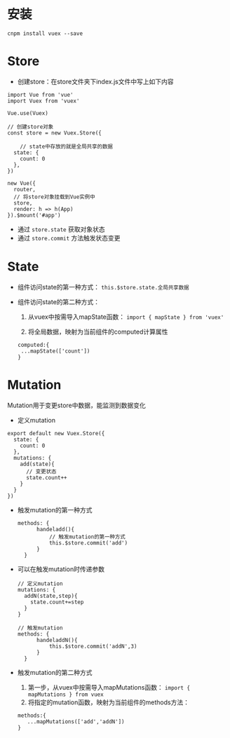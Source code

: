 # 安装
`cnpm install vuex --save`
# Store
- 创建store：在store文件夹下index.js文件中写上如下内容

```
import Vue from 'vue'
import Vuex from 'vuex'

Vue.use(Vuex)

// 创建store对象
const store = new Vuex.Store({
   
    // state中存放的就是全局共享的数据
  state: {
    count: 0
  },
})
```

```
new Vue({
  router,
  // 将store对象挂载到Vue实例中
  store,
  render: h => h(App)
}).$mount('#app')
```
- 通过 `store.state` 获取对象状态
- 通过 `store.commit` 方法触发状态变更

# State
- 组件访问state的第一种方式：
`this.$store.state.全局共享数据`
- 组件访问state的第二种方式：
  
  1. 从vuex中按需导入mapState函数：
   `import { mapState } from 'vuex'`

  2. 将全局数据，映射为当前组件的computed计算属性 
   ```
   computed:{
    ...mapState(['count'])
   }
   ```

# Mutation
Mutation用于变更store中数据，能监测到数据变化
- 定义mutation
```
export default new Vuex.Store({
  state: {
    count: 0
  },
  mutations: {
    add(state){
      // 变更状态
      state.count++
    }
  }
})
```

- 触发mutation的第一种方式
  ```
  methods: {
        handeladd(){
            // 触发mutation的第一种方式
            this.$store.commit('add')
        }
    }
  ```

- 可以在触发mutation时传递参数
  ```
  // 定义mutation
  mutations: {
    addN(state,step){
      state.count+=step
    }
  }
  ```
  ```
  // 触发mutation
  methods: {
        handeladdN(){
            this.$store.commit('addN',3)
        }
    }
  ```

- 触发mutation的第二种方式
  
  1. 第一步，从vuex中按需导入mapMutations函数：
   `import { mapMutations } from vuex`
  2. 将指定的mutation函数，映射为当前组件的methods方法：
   ```
   methods:{
      ...mapMutations(['add','addN'])
   }
   ```
   

